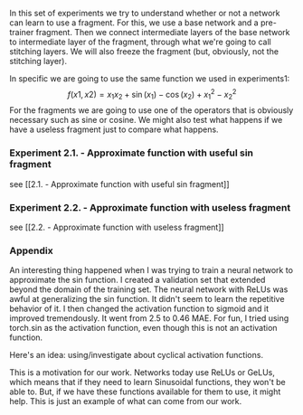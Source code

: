 In this set of experiments we try to understand whether or not a network can learn to use a fragment. For this, we use a base network and a pre-trainer fragment. Then we connect intermediate layers of the base network to intermediate layer of the fragment, through what we're going to call stitching layers. We will also freeze the fragment (but, obviously, not the stitching layer). 

In specific we are going to use the same function we used in experiments1:
$$\begin{equation}
f(x1​,x2​)=x_1 x_2​+\sin(x_1​)−\cos(x_2​)+x_1^2​−x_2^2
\end{equation}$$​For the fragments we are going to use one of the operators that is obviously necessary such as sine or cosine. We might also test what happens if we have a useless fragment just to compare what happens.


### Experiment 2.1. - Approximate function with useful sin fragment
see [[2.1.  - Approximate function with useful sin fragment]]


### Experiment 2.2. - Approximate function with useless fragment
see [[2.2. - Approximate function with useless fragment]]



###  Appendix

An interesting thing happened when I was trying to train a neural network to approximate the sin function. I created a validation set that extended beyond the domain of the training set. The neural network with ReLUs was awful at generalizing the sin function. It didn't seem to learn the repetitive behavior of it. I then changed the activation function to sigmoid and it improved tremendously. It went from 2.5 to 0.46 MAE. For fun, I tried using torch.sin as the activation function, even though this is not an activation function. 

Here's an idea: using/investigate about cyclical activation functions.

This is a motivation for our work. Networks today use ReLUs or GeLUs, which means that if they need to learn Sinusoidal functions, they won't be able to. But, if we have these functions available for them to use, it might help. This is just an example of what can come from our work. 


